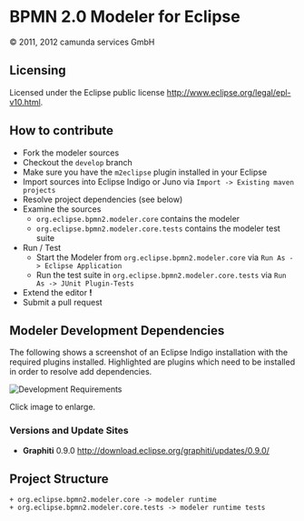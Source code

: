BPMN 2.0 Modeler for Eclipse
============================

&copy; 2011, 2012 camunda services GmbH


Licensing
---------

Licensed under the Eclipse public license <http://www.eclipse.org/legal/epl-v10.html>. 

How to contribute
-----------------

* Fork the modeler sources
* Checkout the `develop` branch
* Make sure you have the `m2eclipse` plugin installed in your Eclipse
* Import sources into Eclipse Indigo or Juno via `Import -> Existing maven projects`
* Resolve project dependencies (see below)
* Examine the sources
    * `org.eclipse.bpmn2.modeler.core` contains the modeler
    * `org.eclipse.bpmn2.modeler.core.tests` contains the modeler test suite
* Run / Test
    * Start the Modeler from `org.eclipse.bpmn2.modeler.core` via `Run As -> Eclipse Application`
    * Run the test suite in `org.eclipse.bpmn2.modeler.core.tests` via `Run As -> JUnit Plugin-Tests`
* Extend the editor **!**
* Submit a pull request

Modeler Development Dependencies
--------------------------------

The following shows a screenshot of an Eclipse Indigo installation with the required plugins installed.
Highlighted are plugins which need to be installed in order to resolve add dependencies. 

![Development Requirements](https://raw.github.com/camunda/bpmn2-modeler/develop/documentation/images/development-requirements.png)

Click image to enlarge.

### Versions and Update Sites ###

* __Graphiti__ 0.9.0 http://download.eclipse.org/graphiti/updates/0.9.0/

Project Structure
-----------------

    + org.eclipse.bpmn2.modeler.core -> modeler runtime
    + org.eclipse.bpmn2.modeler.core.tests -> modeler runtime tests

[1]: https://github.com/camunda/bpmn2-modeler
